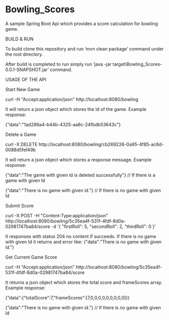 # Bowling_Scores 

A sample Spring Boot Api which provides a score calculation for bowling game. 

 

BUILD & RUN 

 

To build clone this repository and run ‘mvn clean package’ command  under the root directory. 

After build is completed to run simply run ‘java -jar target\Bowling_Scores-0.0.1-SNAPSHOT.jar’ command. 

 

USAGE OF THE API 

 

Start New Game 

 

curl -H "Accept:application/json" http://localhost:8080/bowling 

It will return a json object which stores the Id of the game. Example response: 

{"data":"1ad286a4-b44b-4325-aa8c-24fbdb53643c"} 

 

Delete a Game 

 

curl -X DELETE http://localhost:8080/bowling/cb269226-0a95-4f85-ac6d-0088d5fef49b 

It will return a json object which stores a response message. Example response: 

{"data":"The game with given id is deleted successfully"} // If there is a game with given Id 

{"data":"There is no game with given id."} // If there is no game with given Id 

 

Submit Score 

 

curl -X POST -H "Content-Type:application/json" http://localhost:8080/bowling/5c35ea4f-531f-4fdf-8d0a-02981747ba84/score -d '{ "firstRoll": 5, "secondRoll": 2, "thirdRoll": 0 }' 

It responses with status 204 no content if succeeds. If there is no game with given Id it returns and error like: {"data":"There is no game with given id."}  

 

Get Current Game Score 

 

curl -H "Accept:application/json"  http://localhost:8080/bowling/5c35ea4f-531f-4fdf-8d0a-02981747ba84/score 

It returns a json object which stores the total score and frameScores array. Example response: 

{"data":{"totalScore":7,"frameScores":[7,0,0,0,0,0,0,0,0,0]}} 

{"data":"There is no game with given id."} // If there is no game with given Id 

 
